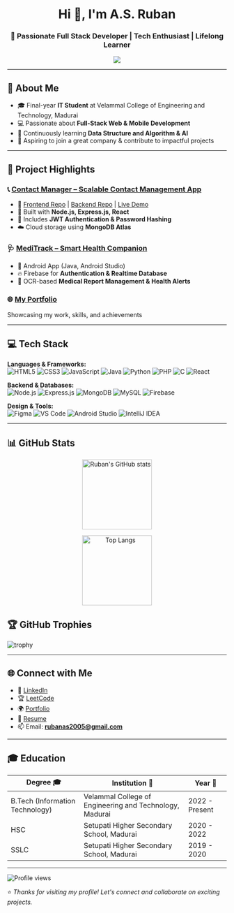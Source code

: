 <h1 align="center">Hi 👋, I'm A.S. Ruban</h1>
<h3 align="center">🚀 Passionate Full Stack Developer | Tech Enthusiast | Lifelong Learner</h3>

<p align="center">
  <img src="https://readme-typing-svg.herokuapp.com?size=22&duration=5000&color=3DDC84&center=true&vCenter=true&lines=Hi+Professionals;Full+Stack+Web+%26+Mobile+Developer;Always+Learning+New+Technologies;Open+to+Collaboration+%F0%9F%91%8D">
</p>

---

## 💫 About Me
- 🎓 Final-year **IT Student** at Velammal College of Engineering and Technology, Madurai  
- 💻 Passionate about **Full-Stack Web & Mobile Development**  
- 🌱 Continuously learning **Data Structure and Algorithm & AI**  
- 🤝 Aspiring to join a great company & contribute to impactful projects  


---

## 🌟 Project Highlights  

### 📞 [Contact Manager – Scalable Contact Management App](https://contactsphere.netlify.app/)  
- 🔗 [Frontend Repo](https://github.com/Ruban1864/contact-manager-frontend) | [Backend Repo](https://github.com/Ruban1864/contact-manager-backend) | [Live Demo](https://contactsphere.netlify.app/)  
- 🔧 Built with **Node.js, Express.js, React**  
- 🔐 Includes **JWT Authentication & Password Hashing**  
- ☁️ Cloud storage using **MongoDB Atlas**  

### 🩺 [MediTrack – Smart Health Companion](https://github.com/Ruban1864/Medivision_Ai)  
- 📱 Android App (Java, Android Studio)  
- 🔥 Firebase for **Authentication & Realtime Database**  
- 🧠 OCR-based **Medical Report Management & Health Alerts**  

### 🌐 [My Portfolio](https://ruban1864.github.io/portfolio/)  
Showcasing my work, skills, and achievements  

---

## 💻 Tech Stack  

**Languages & Frameworks:**  
![HTML5](https://img.shields.io/badge/HTML5-E34F26?style=for-the-badge&logo=html5&logoColor=white)
![CSS3](https://img.shields.io/badge/CSS3-1572B6?style=for-the-badge&logo=css3&logoColor=white)
![JavaScript](https://img.shields.io/badge/JavaScript-F7DF1E?style=for-the-badge&logo=javascript&logoColor=black)
![Java](https://img.shields.io/badge/Java-007396?style=for-the-badge&logo=openjdk&logoColor=white)
![Python](https://img.shields.io/badge/Python-3776AB?style=for-the-badge&logo=python&logoColor=white)
![PHP](https://img.shields.io/badge/PHP-777BB4?style=for-the-badge&logo=php&logoColor=white)
![C](https://img.shields.io/badge/C-00599C?style=for-the-badge&logo=c&logoColor=white)
![React](https://img.shields.io/badge/React-20232A?style=for-the-badge&logo=react&logoColor=61DAFB)

**Backend & Databases:**  
![Node.js](https://img.shields.io/badge/Node.js-339933?style=for-the-badge&logo=node.js&logoColor=white)
![Express.js](https://img.shields.io/badge/Express.js-000000?style=for-the-badge&logo=express&logoColor=white)
![MongoDB](https://img.shields.io/badge/MongoDB-4EA94B?style=for-the-badge&logo=mongodb&logoColor=white)
![MySQL](https://img.shields.io/badge/MySQL-005C84?style=for-the-badge&logo=mysql&logoColor=white)
![Firebase](https://img.shields.io/badge/Firebase-FFCA28?style=for-the-badge&logo=firebase&logoColor=black)

**Design & Tools:**  
![Figma](https://img.shields.io/badge/Figma-F24E1E?style=for-the-badge&logo=figma&logoColor=white)
![VS Code](https://img.shields.io/badge/VS%20Code-0078d7?style=for-the-badge&logo=visual-studio-code&logoColor=white)
![Android Studio](https://img.shields.io/badge/Android%20Studio-3DDC84?style=for-the-badge&logo=android-studio&logoColor=white)
![IntelliJ IDEA](https://img.shields.io/badge/IntelliJ-000000?style=for-the-badge&logo=intellijidea&logoColor=white)

---

## 📊 GitHub Stats  

<p align="center">
  <img src="https://github-readme-stats.vercel.app/api?username=Ruban1864&show_icons=true&theme=tokyonight&cache_seconds=86400" alt="Ruban's GitHub stats" height="160" />
</p>

<p align="center">
  <img src="https://github-readme-stats.vercel.app/api/top-langs/?username=Ruban1864&layout=compact&theme=tokyonight&cache_seconds=86400" alt="Top Langs" height="160"/>
</p>




## 🏆 GitHub Trophies  
![trophy](https://github-profile-trophy.vercel.app/?username=Ruban1864&theme=dracula&margin-w=15&margin-h=15)  

---
## 🌐 Connect with Me  

- 💼 [LinkedIn](https://www.linkedin.com/in/ruban-a-s-0ba9862b8/)  
- 🏆 [LeetCode](https://leetcode.com/u/RUBANAS/)  
- 🌍 [Portfolio](https://ruban1864.github.io/portfolio/)  
- 📄 [Resume](https://drive.google.com/drive/u/0/folders/1BkV7xHuNbknytQzJ_gLUbJSrlbmpMDiC)  
- 📫 Email: **rubanas2005@gmail.com**  
---

## 🎓 Education  

| Degree 🎓                       | Institution 🏫                                           | Year 📅       |
|---------------------------------|----------------------------------------------------------|---------------|
| B.Tech (Information Technology) | Velammal College of Engineering and Technology, Madurai  | 2022 - Present |
| HSC                             | Setupati Higher Secondary School, Madurai                | 2020 - 2022   |
| SSLC                            | Setupati Higher Secondary School, Madurai                | 2019 - 2020   |

---

![Profile views](https://komarev.com/ghpvc/?username=Ruban1864&label=Profile%20views&color=0e75b6&style=flat)  

⭐ *Thanks for visiting my profile! Let's connect and collaborate on exciting projects.*  
